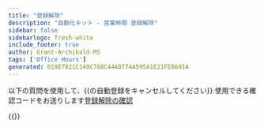 ```yaml
---
title: "登録解除"
description: "自動化キット - 営業時間 登録解除"
sidebar: false
sidebarlogo: fresh-white
include_footer: true
author: Grant-Archibald-MS
tags: ['Office Hours']
generated: 019E7821C140C788C44A8774A595A1E21FE8691A
---
```


以下の質問を使用して、{{の自動登録をキャンセルしてください<product-name>}}.使用できる確認コードをお送りします[登録解除の確認](/ja/office-hours/unregister-confirm)

{{<questions name="/content/ja/office-hours/unregister.json" completed="登録解除の質問にご記入いただきありがとうございます" showNavigationButtons="false" locale="ja">}}
